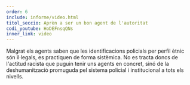 ```yaml
---
order: 6
include: informe/video.html
titol_seccio: Aprèn a ser un bon agent de l'autoritat
codi_youtube: HoDEFnsqQNs
inner_link: video
---
```


Malgrat els agents saben que les identificacions policials per perfil ètnic són il·legals, es practiquen de forma sistèmica. No es tracta doncs de l'actitud racista que puguin tenir uns agents en concret, sinó de la deshumanització promuguda pel sistema policial i institucional a tots els nivells.
